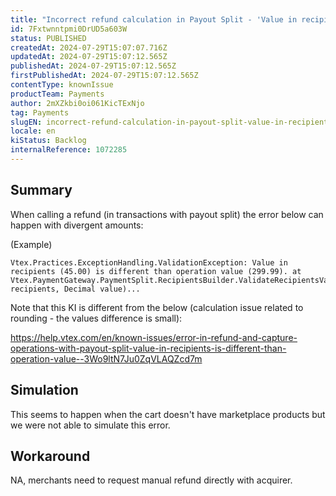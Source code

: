 ```yaml
---
title: "Incorrect refund calculation in Payout Split - 'Value in recipients * is different than operation value *.'"
id: 7Fxtwnntpmi0DrUD5a603W
status: PUBLISHED
createdAt: 2024-07-29T15:07:07.716Z
updatedAt: 2024-07-29T15:07:12.565Z
publishedAt: 2024-07-29T15:07:12.565Z
firstPublishedAt: 2024-07-29T15:07:12.565Z
contentType: knownIssue
productTeam: Payments
author: 2mXZkbi0oi061KicTExNjo
tag: Payments
slugEN: incorrect-refund-calculation-in-payout-split-value-in-recipients-is-different-than-operation-value
locale: en
kiStatus: Backlog
internalReference: 1072285
---
```


## Summary


When calling a refund (in transactions with payout split) the error below can happen with divergent amounts:

(Example)

    Vtex.Practices.ExceptionHandling.ValidationException: Value in recipients (45.00) is different than operation value (299.99). at Vtex.PaymentGateway.PaymentSplit.RecipientsBuilder.ValidateRecipientsValue(List`1 recipients, Decimal value)...


Note that this KI is different from the below (calculation issue related to rounding - the values difference is small):

https://help.vtex.com/en/known-issues/error-in-refund-and-capture-operations-with-payout-split-value-in-recipients-is-different-than-operation-value--3Wo9ltN7Ju0ZqVLAQZcd7m


##

## Simulation


This seems to happen when the cart doesn't have marketplace products but we were not able to simulate this error.


##

## Workaround


NA, merchants need to request manual refund directly with acquirer.





